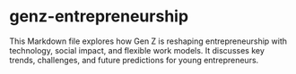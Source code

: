 # genz-entrepreneurship
This Markdown file explores how Gen Z is reshaping entrepreneurship with technology, social impact, and flexible work models. It discusses key trends, challenges, and future predictions for young entrepreneurs.
